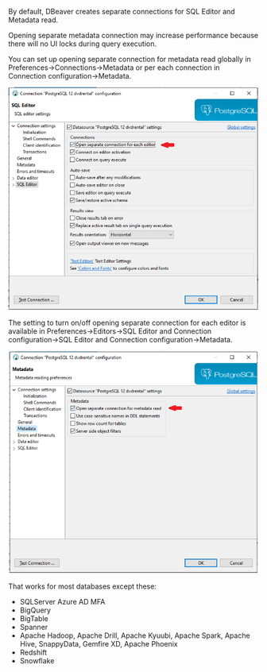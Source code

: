 By default, DBeaver creates separate connections for SQL Editor and Metadata read.

Opening separate metadata connection may increase performance because there will no UI locks during query execution.

You can set up opening separate connection for metadata read globally in Preferences->Connections->Metadata or per each connection in Connection configuration->Metadata.

![](images/separate-connection-editor.png)

The setting to turn on/off opening separate connection for each editor is available in Preferences->Editors->SQL Editor and Connection configuration->SQL Editor and Connection configuration->Metadata.

![](images/separate-connection-meta.png)

That works for most databases except these:
- SQLServer Azure AD MFA
- BigQuery
- BigTable
- Spanner
- Apache Hadoop, Apache Drill, Apache Kyuubi, Apache Spark, Apache Hive, SnappyData, Gemfire XD, Apache Phoenix
- Redshift
- Snowflake

